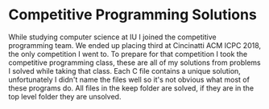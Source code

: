 # Competitive Programming Solutions
While studying computer science at IU I joined the competitive programming team. We ended up placing third at Cincinatti ACM ICPC 2018, the only competition I went to. To prepare for that competition I took the competitive programming class, these are all of my solutions from problems I solved while taking that class. Each C file contains a unique solution, unfortunately I didn't name the files well so it's not obvious what most of these programs do. All files in the keep folder are solved, if they are in the top level folder they are unsolved.

